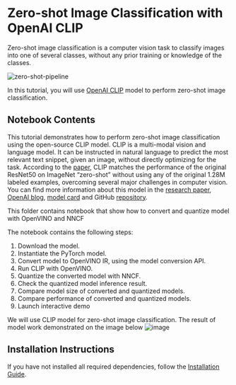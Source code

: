# Zero-shot Image Classification with OpenAI CLIP
Zero-shot image classification is a computer vision task to classify images into one of several classes, without any prior training or knowledge of the classes.

![zero-shot-pipeline](https://user-images.githubusercontent.com/29454499/207773481-d77cacf8-6cdc-4765-a31b-a1669476d620.png)

In this tutorial, you will use [OpenAI CLIP](https://github.com/openai/CLIP) model to perform zero-shot image classification.

## Notebook Contents

This tutorial demonstrates how to perform zero-shot image classification using the open-source CLIP model. CLIP is a multi-modal vision and language model. It can be instructed in natural language to predict the most relevant text snippet, given an image, without directly optimizing for the task. According to the [paper](https://arxiv.org/abs/2103.00020), CLIP matches the performance of the original ResNet50 on ImageNet “zero-shot” without using any of the original 1.28M labeled examples, overcoming several major challenges in computer vision.
You can find more information about this model in the [research paper](https://arxiv.org/abs/2103.00020), [OpenAI blog](https://openai.com/blog/clip/), [model card](https://github.com/openai/CLIP/blob/main/model-card.md) and GitHub [repository](https://github.com/openai/CLIP).

This folder contains notebook that show how to convert and quantize model with OpenVINO and NNCF

The notebook contains the following steps:
1. Download the model.
2. Instantiate the PyTorch model.
3. Convert model to OpenVINO IR, using the model conversion API.
4. Run CLIP with OpenVINO.
5. Quantize the converted model with NNCF.
6. Check the quantized model inference result.
7. Compare model size of converted and quantized models.
8. Compare performance of converted and quantized models.
9. Launch interactive demo


We will use CLIP model for zero-shot image classification. The result of model work demonstrated on the image below
![image](https://user-images.githubusercontent.com/29454499/207795060-437b42f9-e801-4332-a91f-cc26471e5ba2.png)

## Installation Instructions

If you have not installed all required dependencies, follow the [Installation Guide](../../README.md).
